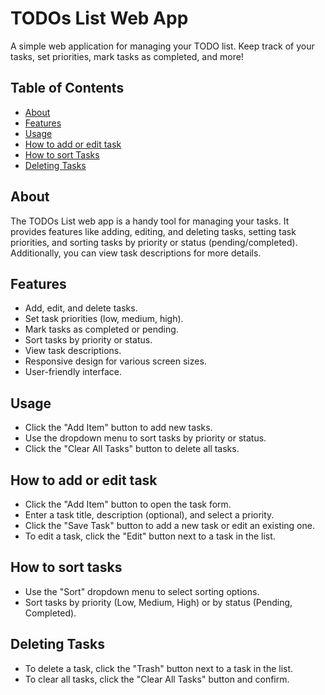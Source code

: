 # TODOs List Web App

A simple web application for managing your TODO list. Keep track of your tasks, set priorities, mark tasks as completed, and more!

## Table of Contents

- [About](#about)
- [Features](#features)
- [Usage](#usage)
- [How to add or edit task](#how-to-add-or-edit-task)
- [How to sort Tasks](#how-to-sort-tasks)
- [Deleting Tasks](#deleting-tasks)

## About

The TODOs List web app is a handy tool for managing your tasks. It provides features like adding, editing, and deleting tasks, setting task priorities, and sorting tasks by priority or status (pending/completed). Additionally, you can view task descriptions for more details.

## Features

- Add, edit, and delete tasks.
- Set task priorities (low, medium, high).
- Mark tasks as completed or pending.
- Sort tasks by priority or status.
- View task descriptions.
- Responsive design for various screen sizes.
- User-friendly interface.

##  Usage

- Click the "Add Item" button to add new tasks.
- Use the dropdown menu to sort tasks by priority or status.
- Click the "Clear All Tasks" button to delete all tasks.

## How to add or edit task

- Click the "Add Item" button to open the task form.
- Enter a task title, description (optional), and select a priority.
- Click the "Save Task" button to add a new task or edit an existing one.
- To edit a task, click the "Edit" button next to a task in the list.

## How to sort tasks

- Use the "Sort" dropdown menu to select sorting options.
- Sort tasks by priority (Low, Medium, High) or by status (Pending, Completed).

## Deleting Tasks

- To delete a task, click the "Trash" button next to a task in the list.
- To clear all tasks, click the "Clear All Tasks" button and confirm.
